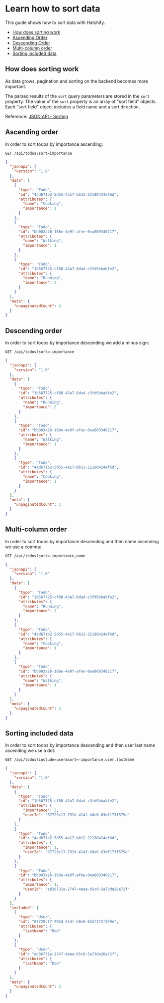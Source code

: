 # Learn how to sort data

This guide shows how to sort data with Hatchify.

- [How does sorting work](#how-does-sorting-work)
- [Ascending Order](#ascending-order)
- [Descending Order](#descending-order)
- [Multi-column order](#multi-column-order)
- [Sorting included data](#sorting-included-data)

## How does sorting work

As data grows, pagination and sorting on the backend becomes more important.

The parsed results of the `sort` query parameters are stored in the `sort` property.
The value of the `sort` property is an array of "sort field" objects. Each "sort field" object includes a field name and a sort direction.

Reference: [JSON:API - Sorting](https://jsonapi.org/format/1.1/#fetching-sorting)

## Ascending order

In order to sort todos by importance ascending:

```curl
GET /api/todos?sort=importance
```

```json
{
  "jsonapi": {
    "version": "1.0"
  },
  "data": [
    {
      "type": "Todo",
      "id": "4ad671b2-5d55-4a17-bb12-22180424ef6d",
      "attributes": {
        "name": "Cooking",
        "importance": 1
      }
    },
    {
      "type": "Todo",
      "id": "bb003a26-168e-4e9f-afee-0ea809340217",
      "attributes": {
        "name": "Walking",
        "importance": 1
      }
    },
    {
      "type": "Todo",
      "id": "1b567725-cf88-43a7-8dad-c3fd9bbabfe2",
      "attributes": {
        "name": "Running",
        "importance": 2
      }
    }
  ],
  "meta": {
    "unpaginatedCount": 3
  }
}
```

## Descending order

In order to sort todos by importance descending we add a minus sign:

```curl
GET /api/todos?sort=-importance
```

```json
{
  "jsonapi": {
    "version": "1.0"
  },
  "data": [
    {
      "type": "Todo",
      "id": "1b567725-cf88-43a7-8dad-c3fd9bbabfe2",
      "attributes": {
        "name": "Running",
        "importance": 2
      }
    },
    {
      "type": "Todo",
      "id": "bb003a26-168e-4e9f-afee-0ea809340217",
      "attributes": {
        "name": "Walking",
        "importance": 1
      }
    },
    {
      "type": "Todo",
      "id": "4ad671b2-5d55-4a17-bb12-22180424ef6d",
      "attributes": {
        "name": "Cooking",
        "importance": 1
      }
    }
  ],
  "meta": {
    "unpaginatedCount": 3
  }
}
```

## Multi-column order

In order to sort todos by importance descending and then name ascending we use a comma:

```curl
GET /api/todos?sort=-importance,name
```

```json
{
  "jsonapi": {
    "version": "1.0"
  },
  "data": [
    {
      "type": "Todo",
      "id": "1b567725-cf88-43a7-8dad-c3fd9bbabfe2",
      "attributes": {
        "name": "Running",
        "importance": 2
      }
    },
    {
      "type": "Todo",
      "id": "4ad671b2-5d55-4a17-bb12-22180424ef6d",
      "attributes": {
        "name": "Cooking",
        "importance": 1
      }
    },
    {
      "type": "Todo",
      "id": "bb003a26-168e-4e9f-afee-0ea809340217",
      "attributes": {
        "name": "Walking",
        "importance": 1
      }
    }
  ],
  "meta": {
    "unpaginatedCount": 3
  }
}
```

## Sorting included data

In order to sort todos by importance descending and then user last name ascending we use a dot:

```curl
GET /api/todos?include=user&sort=-importance,user.lastName
```

```json
{
  "jsonapi": {
    "version": "1.0"
  },
  "data": [
    {
      "type": "Todo",
      "id": "1b567725-cf88-43a7-8dad-c3fd9bbabfe2",
      "attributes": {
        "importance": 2,
        "userId": "87729c17-792d-414f-b8e0-63df173f579e"
      }
    },
    {
      "type": "Todo",
      "id": "4ad671b2-5d55-4a17-bb12-22180424ef6d",
      "attributes": {
        "importance": 1,
        "userId": "87729c17-792d-414f-b8e0-63df173f579e"
      }
    },
    {
      "type": "Todo",
      "id": "bb003a26-168e-4e9f-afee-0ea809340217",
      "attributes": {
        "importance": 1,
        "userId": "ad36731e-2747-4eaa-b5c0-5a73da26e72f"
      }
    }
  ],
  "included": [
    {
      "type": "User",
      "id": "87729c17-792d-414f-b8e0-63df173f579e",
      "attributes": {
        "lastName": "Boe"
      }
    },
    {
      "type": "User",
      "id": "ad36731e-2747-4eaa-b5c0-5a73da26e72f",
      "attributes": {
        "lastName": "Doe"
      }
    }
  ],
  "meta": {
    "unpaginatedCount": 3
  }
}
```
